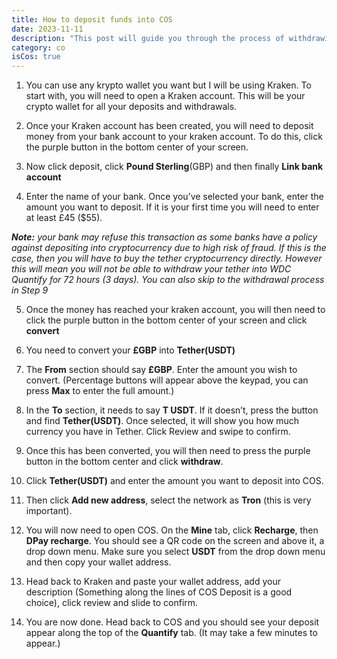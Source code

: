 ```yaml
---
title: How to deposit funds into COS
date: 2023-11-11
description: "This post will guide you through the process of withdrawing some or all of your Kraken balance into your COS account."
category: co
isCos: true
---
```


1. You can use any krypto wallet you want but I will be using Kraken. To start with, you will need to open a Kraken account. This will be your crypto wallet for all your deposits and withdrawals.

2. Once your Kraken account has been created, you will need to deposit money from your bank account to your kraken account. To do this, click the purple button in the bottom center of your screen.

3. Now click deposit, click **Pound Sterling**(GBP) and then finally **Link bank account**

4. Enter the name of your bank. Once you’ve selected your bank, enter the amount you want to deposit. If it is your first time you will need to enter at least £45 ($55).

_**Note:** your bank may refuse this transaction as some banks have a policy against depositing into cryptocurrency due to high risk of fraud. If this is the case, then you will have to buy the tether cryptocurrency directly. However this will mean you will not be able to withdraw your tether into WDC Quantify for 72 hours (3 days). You can also skip to the withdrawal process in Step 9_

5. Once the money has reached your kraken account, you will then need to click the purple button in the bottom center of your screen and click **convert**

6. You need to convert your **£GBP** into **Tether(USDT)**

7. The **From** section should say **£GBP**. Enter the amount you wish to convert. (Percentage buttons will appear above the keypad, you can press **Max** to enter the full amount.)

8. In the **To** section, it needs to say **T USDT**. If it doesn’t, press the button and find **Tether(USDT)**. Once selected, it will show you how much currency you have in Tether. Click Review and swipe to confirm.

9. Once this has been converted, you will then need to press the purple button in the bottom center and click **withdraw**.

10. Click **Tether(USDT)** and enter the amount you want to deposit into COS.
 
11. Then click **Add new address**, select the network as **Tron** (this is very important).

12. You will now need to open COS. On the **Mine** tab, click **Recharge**, then **DPay recharge**. You should see a QR code on the screen and above it, a drop down menu. Make sure you select **USDT** from the drop down menu and then copy your wallet address.

13. Head back to Kraken and paste your wallet address, add your description (Something along the lines of COS Deposit is a good choice), click review and slide to confirm.

14. You are now done. Head back to COS and you should see your deposit appear along the top of the **Quantify** tab. (It may take a few minutes to appear.)
